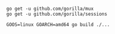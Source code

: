 
```
go get -u github.com/gorilla/mux
go get -u github.com/gorilla/sessions
```

`GOOS=linux GOARCH=amd64 go build ./...`
